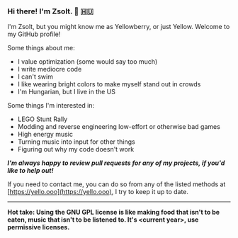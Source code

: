 ### Hi there! I'm Zsolt. 💛 🇭🇺

I'm Zsolt, but you might know me as Yellowberry, or just Yellow. Welcome to my GitHub profile!

Some things about me:

- I value optimization (some would say too much)
- I write mediocre code
- I can't swim
- I like wearing bright colors to make myself stand out in crowds
- I'm Hungarian, but I live in the US

Some things I'm interested in:

- LEGO Stunt Rally
- Modding and reverse engineering low-effort or otherwise bad games
- High energy music
- Turning music into input for other things
- Figuring out why my code doesn't work

***I'm always happy to review pull requests for any of my projects, if you'd like to help out!***

If you need to contact me, you can do so from any of the listed methods at [https://yello.ooo](https://yello.ooo), I try to keep it up to date.

----

**Hot take: Using the GNU GPL license is like making food that isn't to be eaten, music that isn't to be listened to.
It's \<current year>, use permissive licenses.**
